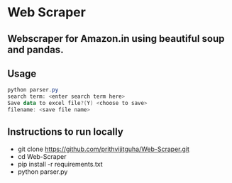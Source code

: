 # Web Scraper 

## Webscraper for Amazon.in using beautiful soup and pandas. 

## Usage 

```Powershell
python parser.py 
search term: <enter search term here>
Save data to excel file?(Y) <choose to save>
filename: <save file name>
```

## Instructions to run locally 

- git clone https://github.com/prithvijitguha/Web-Scraper.git
- cd Web-Scraper 
- pip install -r requirements.txt 
- python parser.py 

